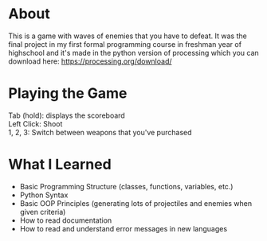 # About

This is a game with waves of enemies that you have to defeat.
It was the final project in my first formal programming course in freshman year of highschool and it's made in the python version of processing which you can download here: https://processing.org/download/

# Playing the Game

Tab (hold): displays the scoreboard  
Left Click: Shoot  
1, 2, 3: Switch between weapons that you've purchased

# What I Learned

- Basic Programming Structure (classes, functions, variables, etc.)
- Python Syntax
- Basic OOP Principles (generating lots of projectiles and enemies when given criteria)
- How to read documentation
- How to read and understand error messages in new languages
